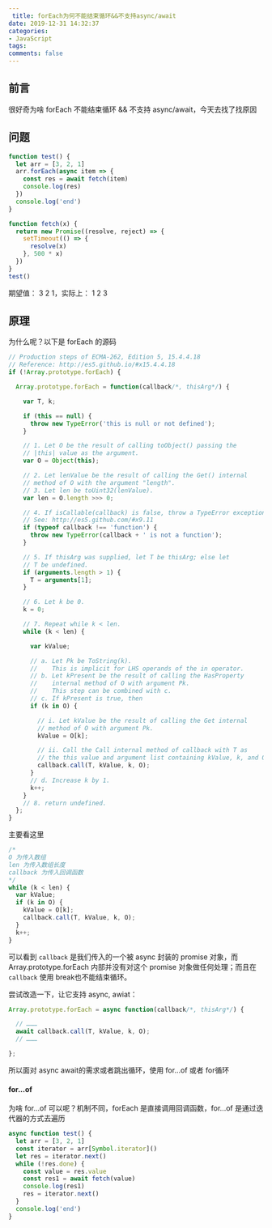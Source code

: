 ```yaml
---
 title: forEach为何不能结束循环&&不支持async/await
date: 2019-12-31 14:32:37
categories:
- JavaScript
tags:
comments: false
---
```




## 前言

很好奇为啥 forEach 不能结束循环 && 不支持 async/await，今天去找了找原因

<!-- more -->



## 问题

```js
function test() {
  let arr = [3, 2, 1]
  arr.forEach(async item => {
    const res = await fetch(item)
    console.log(res)
  })
  console.log('end')
}

function fetch(x) {
  return new Promise((resolve, reject) => {
    setTimeout(() => {
      resolve(x)
    }, 500 * x)
  })
}
test()
```

期望值： 3 2 1，实际上： 1 2 3



## 原理

为什么呢？以下是 forEach 的源码

```js
// Production steps of ECMA-262, Edition 5, 15.4.4.18
// Reference: http://es5.github.io/#x15.4.4.18
if (!Array.prototype.forEach) {

  Array.prototype.forEach = function(callback/*, thisArg*/) {

    var T, k;

    if (this == null) {
      throw new TypeError('this is null or not defined');
    }

    // 1. Let O be the result of calling toObject() passing the
    // |this| value as the argument.
    var O = Object(this);

    // 2. Let lenValue be the result of calling the Get() internal
    // method of O with the argument "length".
    // 3. Let len be toUint32(lenValue).
    var len = O.length >>> 0;

    // 4. If isCallable(callback) is false, throw a TypeError exception. 
    // See: http://es5.github.com/#x9.11
    if (typeof callback !== 'function') {
      throw new TypeError(callback + ' is not a function');
    }

    // 5. If thisArg was supplied, let T be thisArg; else let
    // T be undefined.
    if (arguments.length > 1) {
      T = arguments[1];
    }

    // 6. Let k be 0.
    k = 0;

    // 7. Repeat while k < len.
    while (k < len) {

      var kValue;

      // a. Let Pk be ToString(k).
      //    This is implicit for LHS operands of the in operator.
      // b. Let kPresent be the result of calling the HasProperty
      //    internal method of O with argument Pk.
      //    This step can be combined with c.
      // c. If kPresent is true, then
      if (k in O) {

        // i. Let kValue be the result of calling the Get internal
        // method of O with argument Pk.
        kValue = O[k];

        // ii. Call the Call internal method of callback with T as
        // the this value and argument list containing kValue, k, and O.
        callback.call(T, kValue, k, O);
      }
      // d. Increase k by 1.
      k++;
    }
    // 8. return undefined.
  };
}
```

主要看这里

```js
/* 
O 为传入数组
len 为传入数组长度
callback 为传入回调函数
*/
while (k < len) {
  var kValue; 
  if (k in O) { 
    kValue = O[k]; 
    callback.call(T, kValue, k, O);
  } 
  k++;
}
```

可以看到 `callback` 是我们传入的一个被 async 封装的 promise 对象，而 Array.prototype.forEach 内部并没有对这个 promise 对象做任何处理；而且在 `callback` 使用 break也不能结束循环。 

尝试改造一下，让它支持 async, awiat：

```js
Array.prototype.forEach = async function(callback/*, thisArg*/) {

  // ………
  await callback.call(T, kValue, k, O);
  // ………

};
```

所以面对 async await的需求或者跳出循环，使用 for...of 或者 for循环



#### for...of

为啥 for...of 可以呢？机制不同，forEach 是直接调用回调函数，for...of 是通过迭代器的方式去遍历

```js
async function test() {
  let arr = [3, 2, 1]
  const iterator = arr[Symbol.iterator]()
  let res = iterator.next()
  while (!res.done) {
    const value = res.value
    const res1 = await fetch(value)
    console.log(res1)
    res = iterator.next()
  }
  console.log('end')
}
```

